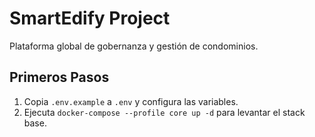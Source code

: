 # SmartEdify Project

Plataforma global de gobernanza y gestión de condominios.

## Primeros Pasos

1.  Copia `.env.example` a `.env` y configura las variables.
2.  Ejecuta `docker-compose --profile core up -d` para levantar el stack base.
